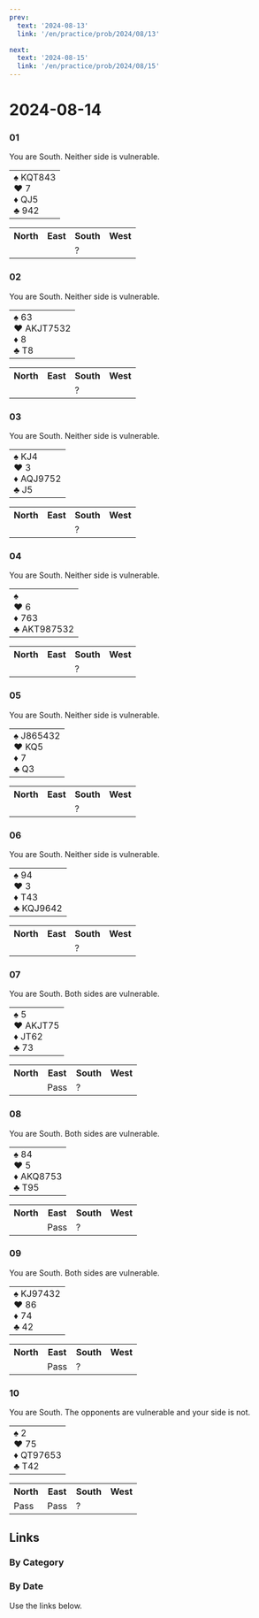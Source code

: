 ```yaml
---
prev:
  text: '2024-08-13'
  link: '/en/practice/prob/2024/08/13'

next:
  text: '2024-08-15'
  link: '/en/practice/prob/2024/08/15'
---
```


# 2024-08-14

### 01

You are South. Neither side is vulnerable.

<table class="hand">
	<tr>
		<td>♠ KQT843<br>♥ 7<br>♦ QJ5<br>♣ 942</td>
	</tr>
</table>

<table class="auction">
	<tr>
		<th>North</th>
		<th>East</th>
		<th>South</th>
		<th>West</th>
	</tr>
	<tr>
		<td></td>
		<td></td>
		<td>?</td>
		<td></td>
	</tr>
</table>

### 02

You are South. Neither side is vulnerable.

<table class="hand">
	<tr>
		<td>♠ 63<br>♥ AKJT7532<br>♦ 8<br>♣ T8</td>
	</tr>
</table>

<table class="auction">
	<tr>
		<th>North</th>
		<th>East</th>
		<th>South</th>
		<th>West</th>
	</tr>
	<tr>
		<td></td>
		<td></td>
		<td>?</td>
		<td></td>
	</tr>
</table>

### 03

You are South. Neither side is vulnerable.

<table class="hand">
	<tr>
		<td>♠ KJ4<br>♥ 3<br>♦ AQJ9752<br>♣ J5</td>
	</tr>
</table>

<table class="auction">
	<tr>
		<th>North</th>
		<th>East</th>
		<th>South</th>
		<th>West</th>
	</tr>
	<tr>
		<td></td>
		<td></td>
		<td>?</td>
		<td></td>
	</tr>
</table>

### 04

You are South. Neither side is vulnerable.

<table class="hand">
	<tr>
		<td>♠ <br>♥ 6<br>♦ 763<br>♣ AKT987532</td>
	</tr>
</table>

<table class="auction">
	<tr>
		<th>North</th>
		<th>East</th>
		<th>South</th>
		<th>West</th>
	</tr>
	<tr>
		<td></td>
		<td></td>
		<td>?</td>
		<td></td>
	</tr>
</table>

### 05

You are South. Neither side is vulnerable.

<table class="hand">
	<tr>
		<td>♠ J865432<br>♥ KQ5<br>♦ 7<br>♣ Q3</td>
	</tr>
</table>

<table class="auction">
	<tr>
		<th>North</th>
		<th>East</th>
		<th>South</th>
		<th>West</th>
	</tr>
	<tr>
		<td></td>
		<td></td>
		<td>?</td>
		<td></td>
	</tr>
</table>

### 06

You are South. Neither side is vulnerable.

<table class="hand">
	<tr>
		<td>♠ 94<br>♥ 3<br>♦ T43<br>♣ KQJ9642</td>
	</tr>
</table>

<table class="auction">
	<tr>
		<th>North</th>
		<th>East</th>
		<th>South</th>
		<th>West</th>
	</tr>
	<tr>
		<td></td>
		<td></td>
		<td>?</td>
		<td></td>
	</tr>
</table>

### 07

You are South. Both sides are vulnerable.

<table class="hand">
	<tr>
		<td>♠ 5<br>♥ AKJT75<br>♦ JT62<br>♣ 73</td>
	</tr>
</table>

<table class="auction">
	<tr>
		<th>North</th>
		<th>East</th>
		<th>South</th>
		<th>West</th>
	</tr>
	<tr>
		<td></td>
		<td>Pass</td>
		<td>?</td>
		<td></td>
	</tr>
</table>

### 08

You are South. Both sides are vulnerable.

<table class="hand">
	<tr>
		<td>♠ 84<br>♥ 5<br>♦ AKQ8753<br>♣ T95</td>
	</tr>
</table>

<table class="auction">
	<tr>
		<th>North</th>
		<th>East</th>
		<th>South</th>
		<th>West</th>
	</tr>
	<tr>
		<td></td>
		<td>Pass</td>
		<td>?</td>
		<td></td>
	</tr>
</table>

### 09

You are South. Both sides are vulnerable.

<table class="hand">
	<tr>
		<td>♠ KJ97432<br>♥ 86<br>♦ 74<br>♣ 42</td>
	</tr>
</table>

<table class="auction">
	<tr>
		<th>North</th>
		<th>East</th>
		<th>South</th>
		<th>West</th>
	</tr>
	<tr>
		<td></td>
		<td>Pass</td>
		<td>?</td>
		<td></td>
	</tr>
</table>

### 10

You are South. The opponents are vulnerable and your side is not.

<table class="hand">
	<tr>
		<td>♠ 2<br>♥ 75<br>♦ QT97653<br>♣ T42</td>
	</tr>
</table>

<table class="auction">
	<tr>
		<th>North</th>
		<th>East</th>
		<th>South</th>
		<th>West</th>
	</tr>
	<tr>
		<td>Pass</td>
		<td>Pass</td>
		<td>?</td>
		<td></td>
	</tr>
</table>

## Links

[<Badge type="tip" text="Check Solution"/>](/en/learning/prob/2024/08/14)

### By Category

[<Badge type="tip" text="<--"/>](/en/practice/prob/2024/08/11)
[<Badge type="tip" text="Calendar"/>](/en/practice/calendar/2024/08)
[<Badge type="tip" text="-->"/>](/en/practice/prob/2024/08/18)

### By Date

Use the links below.